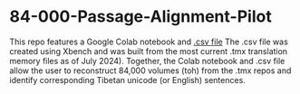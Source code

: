 # 84-000-Passage-Alignment-Pilot

This repo features a Google Colab notebook and [.csv file](https://drive.google.com/file/d/1jLfr2DYkrfI0Sd29_D2yZ5io8T_aHbTa/view?usp=sharing)
The .csv file was created using Xbench and was built from the most current .tmx translation memory files as of July 2024).  Together, the Colab notebook and .csv file allow the user to reconstruct 84,000 volumes (toh) from the .tmx repos and identify corresponding Tibetan unicode (or English) sentences. 
